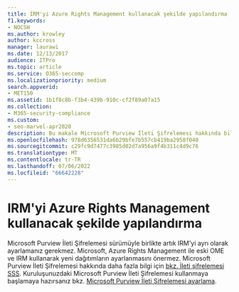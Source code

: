 ```yaml
---
title: IRM'yi Azure Rights Management kullanacak şekilde yapılandırma
f1.keywords:
- NOCSH
ms.author: krowley
author: kccross
manager: laurawi
ms.date: 12/13/2017
audience: ITPro
ms.topic: article
ms.service: O365-seccomp
ms.localizationpriority: medium
search.appverid:
- MET150
ms.assetid: 1b1f8c8b-f3b4-439b-910c-cf2f89a07a15
ms.collection:
- M365-security-compliance
ms.custom:
- seo-marvel-apr2020
description: Bu makale Microsoft Purview İleti Şifrelemesi hakkında bilgi içerir.
ms.openlocfilehash: 978d6356531da6b29bfe7b557cb419ba2958f040
ms.sourcegitcommit: c29fc9d7477c3985d02d7a956a9f4b311c4d9c76
ms.translationtype: MT
ms.contentlocale: tr-TR
ms.lasthandoff: 07/06/2022
ms.locfileid: "66642228"
---
```

# <a name="configure-irm-to-use-azure-rights-management"></a>IRM'yi Azure Rights Management kullanacak şekilde yapılandırma

Microsoft Purview İleti Şifrelemesi sürümüyle birlikte artık IRM'yi ayrı olarak ayarlamanız gerekmez. Microsoft, Azure Rights Management ile eski OME ve IRM kullanarak yeni dağıtımların ayarlanmasını önermez. Microsoft Purview İleti Şifrelemesi hakkında daha fazla bilgi için [bkz. İleti şifrelemesi SSS](./ome-faq.yml). Kuruluşunuzdaki Microsoft Purview İleti Şifrelemesi kullanmaya başlamaya hazırsanız bkz. [Microsoft Purview İleti Şifrelemesi ayarlama](./set-up-new-message-encryption-capabilities.md).
